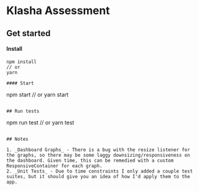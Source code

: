 # Klasha Assessment

## Get started

#### Install

```
npm install
// or
yarn

#### Start
```

npm start
// or
yarn start

```

## Run tests

```

npm run test
// or
yarn test

```

## Notes

1. _Dashboard Graphs_ - There is a bug with the resize listener for the graphs, so there may be some laggy downsizing/responsiveness on the dashboard. Given time, this can be remedied with a custom ResponsiveContainer for each graph.
2. _Unit Tests_ - Due to time constraints I only added a couple test suites, but it should give you an idea of how I'd apply them to the app.
```
